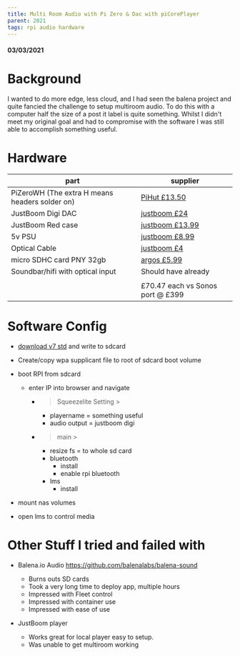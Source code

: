 ```yaml
---
title: Multi Room Audio with Pi Zero & Dac with piCorePlayer
parent: 2021
tags: rpi audio hardware
---
```

#### 03/03/2021

# Background

I wanted to do more edge, less cloud, and I had seen the balena project and quite fancied the challenge to setup multiroom audio. To do this with a computer half the size of a post it label is quite something. Whilst I didn't meet my original goal and had to compromise with the software I was still able to accomplish something useful.

# Hardware

|part|supplier|
|---|---|
| PiZeroWH (The extra H means headers solder on) | [PiHut £13.50](https://thepihut.com/products/raspberry-pi-zero-wh-with-pre-soldered-header?variant=547332849681&currency=GBP&utm_medium=product_sync&utm_source=google&utm_content=sag_organic&utm_campaign=sag_organic&gclid=EAIaIQobChMIlvCzr9mU7wIVVODtCh3-cgcbEAQYASABEgLp3fD_BwE) |
| JustBoom Digi DAC | [justboom £24](https://shop.justboom.co/collections/raspberry-pi-audio-boards/products/justboom-digi-zero-phat) |
| JustBoom Red case | [justboom £13.99](https://shop.justboom.co/collections/cases/products/justboom-digi-zero-case) |
| 5v PSU | [justboom £8.99](https://shop.justboom.co/products/official-raspberry-pi-power-supply-2-5a-uk-eu-power-supply-unit?_pos=5&_sid=f942e57f3&_ss=r) |
| Optical Cable | [justboom £4](https://shop.justboom.co/products/optical-cable-1m?_pos=3&_sid=9d0dac9a7&_ss=r) |
| micro SDHC card PNY 32gb | [argos £5.99](https://www.argos.co.uk/product/7314751) |
| Soundbar/hifi with optical input | Should have already |
| | |
| | £70.47 each vs Sonos port @ £399 |

# Software Config

* [download v7 std](https://docs.picoreplayer.org/downloads/) and write to sdcard
* Create/copy wpa supplicant file to root of sdcard boot volume
* boot RPI from sdcard
  * enter IP into browser and navigate
    * > Squeezelite Setting >
      * playername = something useful
      * audio output = justboom digi
    * > main >
      * resize fs = to whole sd card
      * bluetooth
        * install
        * enable rpi bluetooth
      * lms
        * install

* mount nas volumes
* open lms to control media

# Other Stuff I tried and failed with

* Balena.io Audio https://github.com/balenalabs/balena-sound 
  * Burns outs SD cards
  * Took a very long time to deploy app, multiple hours
  * Impressed with Fleet control
  * Impressed with container use
  * Impressed with ease of use

* JustBoom player
  * Works great for local player easy to setup.
  * Was unable to get multiroom working
